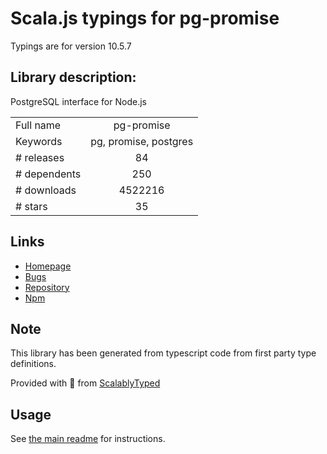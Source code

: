 
# Scala.js typings for pg-promise

Typings are for version 10.5.7

## Library description:
PostgreSQL interface for Node.js

|                    |                 |
| ------------------ | :-------------: |
| Full name          | pg-promise |
| Keywords           | pg, promise, postgres |
| # releases         | 84 |
| # dependents       | 250 |
| # downloads        | 4522216 |
| # stars            | 35 |

## Links
- [Homepage](https://github.com/vitaly-t/pg-promise)
- [Bugs](https://github.com/vitaly-t/pg-promise/issues)
- [Repository](https://github.com/vitaly-t/pg-promise)
- [Npm](https://www.npmjs.com/package/pg-promise)
    


## Note
This library has been generated from typescript code from first party type definitions.

Provided with :purple_heart: from [ScalablyTyped](https://github.com/oyvindberg/ScalablyTyped)

## Usage
See [the main readme](../../readme.md) for instructions.


